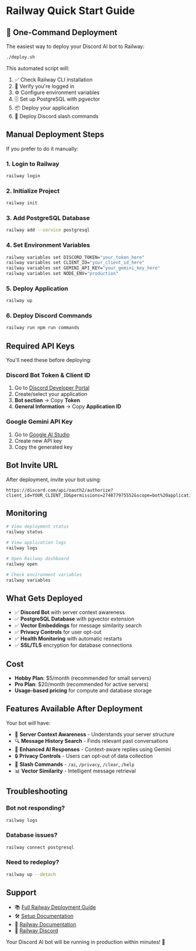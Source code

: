 # Railway Quick Start Guide

## 🚀 One-Command Deployment

The easiest way to deploy your Discord AI bot to Railway:

```bash
./deploy.sh
```

This automated script will:
1. ✅ Check Railway CLI installation
2. 🔐 Verify you're logged in
3. ⚙️ Configure environment variables
4. 🗄️ Set up PostgreSQL with pgvector
5. 📦 Deploy your application
6. 🤖 Deploy Discord slash commands

## Manual Deployment Steps

If you prefer to do it manually:

### 1. Login to Railway
```bash
railway login
```

### 2. Initialize Project
```bash
railway init
```

### 3. Add PostgreSQL Database
```bash
railway add --service postgresql
```

### 4. Set Environment Variables
```bash
railway variables set DISCORD_TOKEN="your_token_here"
railway variables set CLIENT_ID="your_client_id_here" 
railway variables set GEMINI_API_KEY="your_gemini_key_here"
railway variables set NODE_ENV="production"
```

### 5. Deploy Application
```bash
railway up
```

### 6. Deploy Discord Commands
```bash
railway run npm run commands
```

## Required API Keys

You'll need these before deploying:

### Discord Bot Token & Client ID
1. Go to [Discord Developer Portal](https://discord.com/developers/applications)
2. Create/select your application
3. **Bot section** → Copy **Token**
4. **General Information** → Copy **Application ID**

### Google Gemini API Key
1. Go to [Google AI Studio](https://aistudio.google.com/app/apikey)
2. Create new API key
3. Copy the generated key

## Bot Invite URL

After deployment, invite your bot using:
```
https://discord.com/api/oauth2/authorize?client_id=YOUR_CLIENT_ID&permissions=274877975552&scope=bot%20applications.commands
```

## Monitoring

```bash
# View deployment status
railway status

# View application logs
railway logs

# Open Railway dashboard
railway open

# Check environment variables
railway variables
```

## What Gets Deployed

- ✅ **Discord Bot** with server context awareness
- ✅ **PostgreSQL Database** with pgvector extension
- ✅ **Vector Embeddings** for message similarity search
- ✅ **Privacy Controls** for user opt-out
- ✅ **Health Monitoring** with automatic restarts
- ✅ **SSL/TLS** encryption for database connections

## Cost

- **Hobby Plan**: $5/month (recommended for small servers)
- **Pro Plan**: $20/month (recommended for active servers)
- **Usage-based pricing** for compute and database storage

## Features Available After Deployment

Your bot will have:
- 🧠 **Server Context Awareness** - Understands your server structure
- 🔍 **Message History Search** - Finds relevant past conversations  
- 🤖 **Enhanced AI Responses** - Context-aware replies using Gemini
- 🔒 **Privacy Controls** - Users can opt-out of data collection
- 💬 **Slash Commands** - `/ai`, `/privacy`, `/clear`, `/help`
- 📊 **Vector Similarity** - Intelligent message retrieval

## Troubleshooting

### Bot not responding?
```bash
railway logs
```

### Database issues?
```bash
railway connect postgresql
```

### Need to redeploy?
```bash
railway up --detach
```

## Support

- 📚 [Full Railway Deployment Guide](./RAILWAY-DEPLOYMENT.md)
- 🛠️ [Setup Documentation](./SETUP.md)
- 🚂 [Railway Documentation](https://docs.railway.app)
- 💬 [Railway Discord](https://discord.gg/railway)

Your Discord AI bot will be running in production within minutes! 🎉

